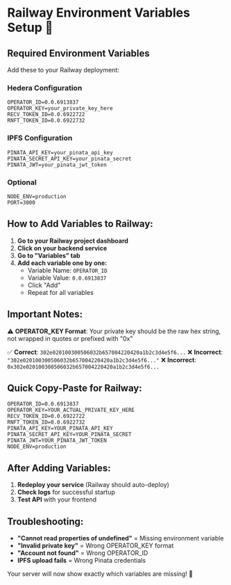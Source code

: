 # Railway Environment Variables Setup 🚂

## Required Environment Variables

Add these to your Railway deployment:

### Hedera Configuration

```
OPERATOR_ID=0.0.6913837
OPERATOR_KEY=your_private_key_here
RECV_TOKEN_ID=0.0.6922722
RNFT_TOKEN_ID=0.0.6922732
```

### IPFS Configuration

```
PINATA_API_KEY=your_pinata_api_key
PINATA_SECRET_API_KEY=your_pinata_secret
PINATA_JWT=your_pinata_jwt_token
```

### Optional

```
NODE_ENV=production
PORT=3000
```

## How to Add Variables to Railway:

1. **Go to your Railway project dashboard**
2. **Click on your backend service**
3. **Go to "Variables" tab**
4. **Add each variable one by one:**
   - Variable Name: `OPERATOR_ID`
   - Variable Value: `0.0.6913837`
   - Click "Add"
   - Repeat for all variables

## Important Notes:

⚠️ **OPERATOR_KEY Format**: Your private key should be the raw hex string, not wrapped in quotes or prefixed with "0x"

✅ **Correct**: `302e020100300506032b657004220420a1b2c3d4e5f6...`
❌ **Incorrect**: `"302e020100300506032b657004220420a1b2c3d4e5f6..."`
❌ **Incorrect**: `0x302e020100300506032b657004220420a1b2c3d4e5f6...`

## Quick Copy-Paste for Railway:

```
OPERATOR_ID=0.0.6913837
OPERATOR_KEY=YOUR_ACTUAL_PRIVATE_KEY_HERE
RECV_TOKEN_ID=0.0.6922722
RNFT_TOKEN_ID=0.0.6922732
PINATA_API_KEY=YOUR_PINATA_API_KEY
PINATA_SECRET_API_KEY=YOUR_PINATA_SECRET
PINATA_JWT=YOUR_PINATA_JWT_TOKEN
NODE_ENV=production
```

## After Adding Variables:

1. **Redeploy your service** (Railway should auto-deploy)
2. **Check logs** for successful startup
3. **Test API** with your frontend

## Troubleshooting:

- **"Cannot read properties of undefined"** = Missing environment variable
- **"Invalid private key"** = Wrong OPERATOR_KEY format
- **"Account not found"** = Wrong OPERATOR_ID
- **IPFS upload fails** = Wrong Pinata credentials

Your server will now show exactly which variables are missing! 🎯
